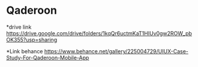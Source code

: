 # Qaderoon
*drive link
https://drive.google.com/drive/folders/1kqQr6uctmKaT1HIUv0gw2ROW_pbOK355?usp=sharing

*Link behance
https://www.behance.net/gallery/225004729/UIUX-Case-Study-For-Qaderoon-Mobile-App
